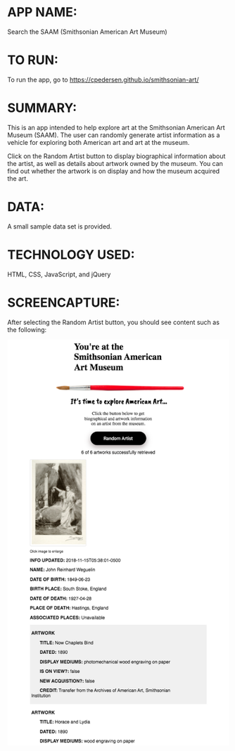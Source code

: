 # APP NAME:
Search the SAAM (Smithsonian American Art Museum)

# TO RUN:
To run the app, go to https://cpedersen.github.io/smithsonian-art/

# SUMMARY:
This is an app intended to help explore art at the Smithsonian American Art Museum (SAAM). The user can randomly generate artist information as a vehicle for exploring both American art and art at the museum. 

Click on the Random Artist button to display biographical information about the artist, as well as details about artwork owned by the museum. You can find out whether the artwork is on display and how the museum acquired the art. 

# DATA: 
A small sample data set is provided.

# TECHNOLOGY USED:
HTML, CSS, JavaScript, and jQuery

# SCREENCAPTURE:
After selecting the Random Artist button, you should see content such as the following:

![Hack_API_Capstone](Hack_API_Capstone.png)
